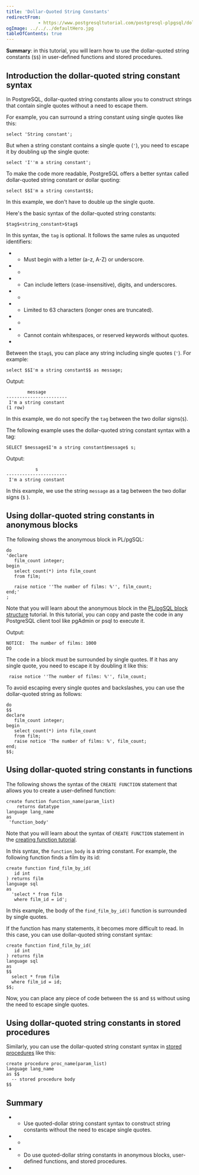 ```yaml
---
title: 'Dollar-Quoted String Constants'
redirectFrom: 
            - https://www.postgresqltutorial.com/postgresql-plpgsql/dollar-quoted-string-constants/
ogImage: ../../../defaultHero.jpg
tableOfContents: true
---
```


**Summary**: in this tutorial, you will learn how to use the dollar-quoted string constants (`$$`) in user-defined functions and stored procedures.



## Introduction the dollar-quoted string constant syntax



In PostgreSQL, dollar-quoted string constants allow you to construct strings that contain single quotes without a need to escape them.



For example, you can surround a string constant using single quotes like this:



```
select 'String constant';
```



But when a string constant contains a single quote (`'`), you need to escape it by doubling up the single quote:



```
select 'I''m a string constant';
```



To make the code more readable, PostgreSQL offers a better syntax called dollar-quoted string constant or dollar quoting:



```
select $$I'm a string constant$$;
```



In this example, we don't have to double up the single quote.



Here's the basic syntax of the dollar-quoted string constants:



```
$tag$<string_constant>$tag$
```



In this syntax, the `tag` is optional. It follows the same rules as unquoted identifiers:



- - Must begin with a letter (a-z, A-Z) or underscore.
- -
- - Can include letters (case-insensitive), digits, and underscores.
- -
- - Limited to 63 characters (longer ones are truncated).
- -
- - Cannot contain whitespaces, or reserved keywords without quotes.
- 


Between the `$tag$`, you can place any string including single quotes (`'`). For example:



```
select $$I'm a string constant$$ as message;
```



Output:



```
        message
-----------------------
 I'm a string constant
(1 row)
```



In this example, we do not specify the `tag` between the two dollar signs(`$`).



The following example uses the dollar-quoted string constant syntax with a tag:



```
SELECT $message$I'm a string constant$message$ s;
```



Output:



```
           s
-----------------------
 I'm a string constant
```



In this example, we use the string `message` as a tag between the two dollar signs (`$` ).



## Using dollar-quoted string constants in anonymous blocks



The following shows the anonymous block in PL/pgSQL:



```
do
'declare
   film_count integer;
begin
   select count(*) into film_count
   from film;

   raise notice ''The number of films: %'', film_count;
end;'
;
```



Note that you will learn about the anonymous block in the [PL/pgSQL block structure](https://www.postgresqltutorial.com/postgresql-plpgsql/plpgsql-block-structure/) tutorial. In this tutorial, you can copy and paste the code in any PostgreSQL client tool like pgAdmin or psql to execute it.



Output:



```
NOTICE:  The number of films: 1000
DO
```



The code in a block must be surrounded by single quotes. If it has any single quote, you need to escape it by doubling it like this:



```
 raise notice ''The number of films: %'', film_count;
```



To avoid escaping every single quotes and backslashes, you can use the dollar-quoted string as follows:



```
do
$$
declare
   film_count integer;
begin
   select count(*) into film_count
   from film;
   raise notice 'The number of films: %', film_count;
end;
$$;
```



## Using dollar-quoted string constants in functions



The following shows the syntax of the `CREATE FUNCTION` statement that allows you to create a user-defined function:



```
create function function_name(param_list)
    returns datatype
language lang_name
as
 'function_body'
```



Note that you will learn about the syntax of `CREATE FUNCTION` statement in the [creating function tutorial](https://www.postgresqltutorial.com/postgresql-plpgsql/postgresql-create-function/).



In this syntax, the `function_body` is a string constant. For example, the following function finds a film by its id:



```
create function find_film_by_id(
   id int
) returns film
language sql
as
  'select * from film
   where film_id = id';
```



In this example, the body of the `find_film_by_id()` function is surrounded by single quotes.



If the function has many statements, it becomes more difficult to read. In this case, you can use dollar-quoted string constant syntax:



```
create function find_film_by_id(
   id int
) returns film
language sql
as
$$
  select * from film
  where film_id = id;
$$;
```



Now, you can place any piece of code between the `$$` and `$$` without using the need to escape single quotes.



## Using dollar-quoted string constants in stored procedures



Similarly, you can use the dollar-quoted string constant syntax in [stored procedures](https://www.postgresqltutorial.com/postgresql-plpgsql/postgresql-create-procedure/) like this:



```
create procedure proc_name(param_list)
language lang_name
as $$
  -- stored procedure body
$$
```



## Summary



- - Use quoted-dollar string constant syntax to construct string constants without the need to escape single quotes.
- -
- - Do use quoted-dollar string constants in anonymous blocks, user-defined functions, and stored procedures.
- 
